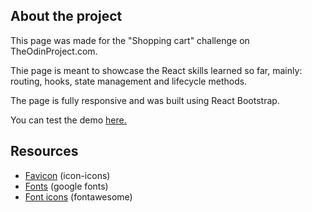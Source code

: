 ## About the project

This page was made for the "Shopping cart" challenge on TheOdinProject.com.

Thie page is meant to showcase the React skills learned so far, mainly: routing, hooks, state management and lifecycle methods.

The page is fully responsive and was built using React Bootstrap.

You can test the demo [here.](https://jgoldenusr.github.io/11.Shopping-cart/)

## Resources

- [Favicon](https://icon-icons.com) (icon-icons)
- [Fonts](https://fonts.google.com/) (google fonts)
- [Font icons](https://fontawesome.com) (fontawesome)
